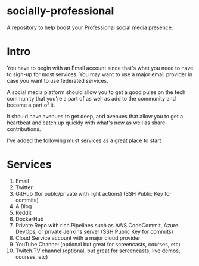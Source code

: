 # socially-professional
A repository to help boost your Professional social media presence.

# Intro
You have to begin with an Email account since that's what you need to have to sign-up for most services.  You may want to use
a major email provider in case you want to use federated services.

A social media platform should allow you to get a good pulse on the tech community that you're a part of as well as add to the community and become a part of it.  

It should have avenues to get deep, and avenues that allow you to get a heartbeat and catch up quickly with what's new as well as share contributions.

I've added the following must services as a great place to start

# Services
1. Email
2. Twitter
3. GitHub (for publc/private with light actions) (SSH Public Key for commits)
4. A Blog
5. Reddit
6. DockerHub
7. Private Repo with rich Pipelines such as AWS CodeCommit, Azure DevOps, or private Jenkins server (SSH Public Key for commits)
8. Cloud Service account with a major cloud provider
9. YouTube Channel (optional but great for screencasts, courses, etc)
10. Twitch.TV channel (optional, but great for screencasts, live demos, courses, etc)

